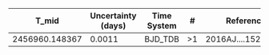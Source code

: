 |T_mid|Uncertainty (days)           |Time System|#                                            |Reference                           |
|-----|-----------------------------|-----------|---------------------------------------------|------------------------------------|
|2456960.148367|0.0011                       |BJD_TDB    |>1                                           |2016AJ....152..161D                 |
